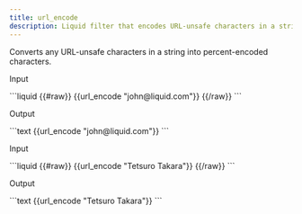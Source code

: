 ```yaml
---
title: url_encode
description: Liquid filter that encodes URL-unsafe characters in a string.
---
```


Converts any URL-unsafe characters in a string into percent-encoded characters.

<p class="code-label">Input</p>
```liquid
{{#raw}}
{{url_encode "john@liquid.com"}}
{{/raw}}
```

<p class="code-label">Output</p>
```text
{{url_encode "john@liquid.com"}}
```

<p class="code-label">Input</p>
```liquid
{{#raw}}
{{url_encode "Tetsuro Takara"}}
{{/raw}}
```

<p class="code-label">Output</p>
```text
{{url_encode "Tetsuro Takara"}}
```
